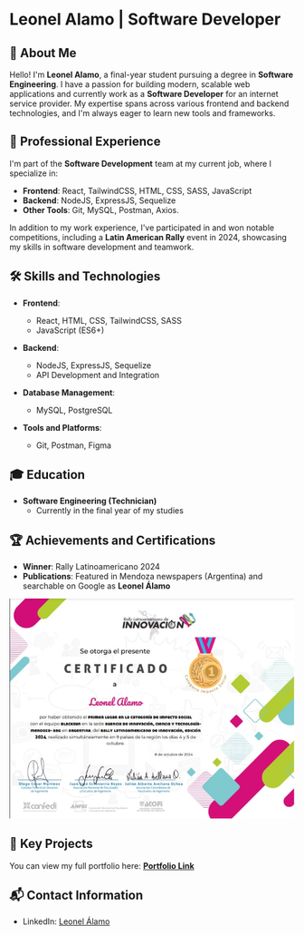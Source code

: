# Leonel Alamo | Software Developer

## 📜 About Me

Hello! I'm **Leonel Alamo**, a final-year student pursuing a degree in **Software Engineering**. I have a passion for building modern, scalable web applications and currently work as a **Software Developer** for an internet service provider. My expertise spans across various frontend and backend technologies, and I'm always eager to learn new tools and frameworks.

## 💼 Professional Experience

I'm part of the **Software Development** team at my current job, where I specialize in:

- **Frontend**: React, TailwindCSS, HTML, CSS, SASS, JavaScript
- **Backend**: NodeJS, ExpressJS, Sequelize
- **Other Tools**: Git, MySQL, Postman, Axios.

In addition to my work experience, I've participated in and won notable competitions, including a **Latin American Rally** event in 2024, showcasing my skills in software development and teamwork.

## 🛠 Skills and Technologies

- **Frontend**: 
  - React, HTML, CSS, TailwindCSS, SASS
  - JavaScript (ES6+)
  
- **Backend**: 
  - NodeJS, ExpressJS, Sequelize
  - API Development and Integration

- **Database Management**:
  - MySQL, PostgreSQL
  
- **Tools and Platforms**:
  - Git, Postman, Figma

## 🎓 Education

- **Software Engineering (Technician)**
  - Currently in the final year of my studies
  
## 🏆 Achievements and Certifications

- **Winner**: Rally Latinoamericano 2024
- **Publications**: Featured in Mendoza newspapers (Argentina) and searchable on Google as **Leonel Álamo**

![Certificación](https://github.com/Leonel-18/Leonel-18/blob/9da2486cc28364b449e9f17c4fcda4858a6fa88b/Certificado%20Rally%20BlackSun.jpg)

## 🔗 Key Projects

You can view my full portfolio here: [**Portfolio Link**]()

## 📬 Contact Information

- LinkedIn: [Leonel Álamo](https://www.linkedin.com/in/leonel-alamo-a80bb62b0)
